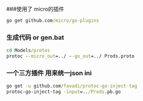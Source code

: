 ###使用了 micro的插件
```cmd
go get github.com/micro/go-plugins
```
### 生成代码 or gen.bat
```cmd
cd Models/protos
protoc --micro_out=../ --go_out=../ Prods.proto
```
### 一个三方插件 用来统一json ini 
```cmd
go get -u github.com/favadi/protoc-go-inject-tag
protoc-go-inject-tag -input=../Prods.pb.go
```
